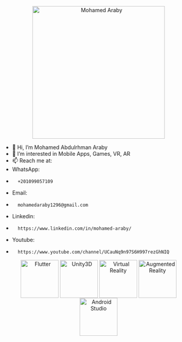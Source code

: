  <p align="center"><img src="https://github.com/mohamedaraby122/CodeForces-ProblemsSolutions/blob/master/araby.png" width="350" title="Mohamed Araby"> </p>

- 👋 Hi, I’m Mohamed Abdulrhman Araby
- 👀 I’m interested in Mobile Apps, Games, VR, AR
- 📫 Reach me at:
- WhatsApp:
-       +201099057109
- Email:
-       mohamedaraby1296@gmail.com
- Linkedin:
-       https://www.linkedin.com/in/mohamed-araby/
- Youtube:
-       https://www.youtube.com/channel/UCauNq9n97S6H997rezGhNIQ

<p align="center">
 <img src="https://github.com/mohamedaraby122/CodeForces-ProblemsSolutions/blob/master/flutter.png" align="center" height="100" width="100" title="Flutter">      <img src="https://github.com/mohamedaraby122/CodeForces-ProblemsSolutions/blob/master/unity.png" align="center" height="100" width="100" title="Unity3D">         <img src="https://github.com/mohamedaraby122/CodeForces-ProblemsSolutions/blob/master/vr.png" align="center" height="100" width="100" title="Virtual Reality">        <img src="https://github.com/mohamedaraby122/CodeForces-ProblemsSolutions/blob/master/ar.png" align="center" height="100" width="100" title="Augmented Reality">       <img src="https://github.com/mohamedaraby122/CodeForces-ProblemsSolutions/blob/master/android.png" align="center" height="100" width="100" title="Android Studio"></p>


<!---
mohamedaraby122/mohamedaraby122 is a ✨ special ✨ repository because its `README.md` (this file) appears on your GitHub profile.
You can click the Preview link to take a look at your changes.
--->
